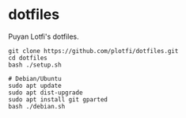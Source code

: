 # dotfiles
Puyan Lotfi's dotfiles.

```
git clone https://github.com/plotfi/dotfiles.git
cd dotfiles
bash ./setup.sh

# Debian/Ubuntu
sudo apt update
sudo apt dist-upgrade
sudo apt install git gparted
bash ./debian.sh
```
